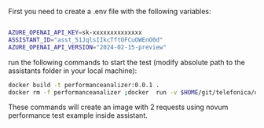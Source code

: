 First you need to create a .env file with the following variables:

```bash

AZURE_OPENAI_API_KEY=sk-xxxxxxxxxxxxxx
ASSISTANT_ID="asst_51JqlsIIkcTftOFCuOWEnO0d"
AZURE_OPENAI_API_VERSION="2024-02-15-preview"

```
run the following commands to start the test (modify absolute path to the assistants folder in your local machine):

```bash
docker build -t performanceanalizer:0.0.1 .
docker rm -f performanceanalizer ;docker  run -v $HOME/git/telefonica/qacdco-performance/ia/AzureOpenAI/Assistants:/app --name performanceanalizer  performanceanalizer:0.0.1


```
These commands will create an image with 2 requests using novum performance test example inside assistant.


